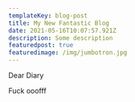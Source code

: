 ```yaml
---
templateKey: blog-post
title: My New Fantastic Blog
date: 2021-05-16T10:07:57.921Z
description: Some description
featuredpost: true
featuredimage: /img/jumbotron.jpg
---
```

Dear Diary

Fuck ooofff